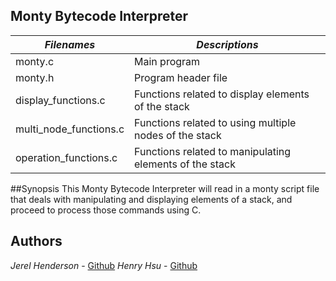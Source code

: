 ## Monty Bytecode Interpreter

|       *Filenames*       |                *Descriptions*                              |
|-------------------------|------------------------------------------------------------|
| monty.c                 | Main program                                               |
| monty.h                 | Program header file                                        |
| display_functions.c     | Functions related to display elements of the stack         |
| multi_node_functions.c  | Functions related to using multiple nodes of the stack     |
| operation_functions.c   | Functions related to manipulating elements of the stack    |

##Synopsis
This Monty Bytecode Interpreter will read in a monty script file that deals with manipulating and displaying elements of a stack, and proceed to process those commands using C.


## Authors
*Jerel Henderson* - [Github](https://github.com/jerelhenderson)
*Henry Hsu* - [Github](https://github.com/henryh28)
